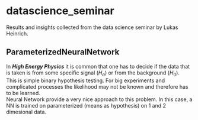 # datascience_seminar
Results and insights collected from the data science seminar by Lukas Heinrich.

## ParameterizedNeuralNetwork
In ***High Energy Physics*** it is common that one has to decide if the data that is taken is from some specific signal ($H_{a}$) or from the background ($H_{0}$).<br>
This is simple binary hypothesis testing. For big experiments and complicated processes the likelihood may not be known and therefore has to be learned. <br>
Neural Network provide a very nice approach to this problem. In this case, a NN is trained on parameterized (means as hypothesis) on 1 and 2 dimesional data.

